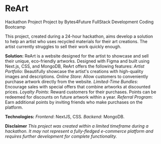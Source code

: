 # ReArt
Hackathon Project
Project by Bytes4Future FullStack Development Coding Bootcamp

This project, created during a 24-hour hackathon, aims develop a solution to help an artist who uses recycled materials for their art creations. The artist currently struggles to sell their work quickly enough.

**Solution:**
ReArt is a website designed for the artist to showcase and sell their unique, eco-friendly artworks. Designed with Figma and built using Next.js, CSS, and MongoDB, ReArt offers the following features:
*Artist Portfolio*: Beautifully showcase the artist's creations with high-quality images and descriptions.
*Online Store*: Allow customers to conveniently purchase artwork directly from the website.
*Limited-Time Bundles*: Encourage sales with special offers that combine artworks at discounted prices.
*Loyalty Points*: Reward customers for their purchases. Points can be redeemed for discounts on future artwork within a year.
*Referral Program*: Earn additional points by inviting friends who make purchases on the platform.

**Technologies:**
*Frontend*: NextJS, CSS.
*Backend*: MongoDB.

**Disclaimer**
*This project was created within a limited timeframe during a hackathon. It may not represent a fully-fledged e-commerce platform and requires further development for complete functionality.*
